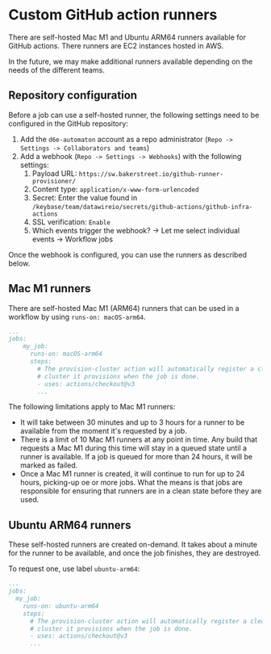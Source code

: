 # Custom GitHub action runners

There are self-hosted Mac M1 and Ubuntu ARM64 runners available for GitHub actions. There runners are EC2 instances 
hosted in AWS.

In the future, we may make additional runners available depending on the needs of the different teams.

## Repository configuration

Before a job can use a self-hosted runner, the following settings need to be configured in the GitHub repository:
 
1. Add the `d6e-automaton` account as a repo administrator (`Repo -> Settings -> Collaborators and teams`)
2. Add a webhook (`Repo -> Settings -> Webhooks`) with the following settings:
   1. Payload URL: `https://sw.bakerstreet.io/github-runner-provisioner/`
   2. Content type: `application/x-www-form-urlencoded`
   3. Secret: Enter the value found in `/keybase/team/datawireio/secrets/github-actions/github-infra-actions`
   4. SSL verification: `Enable`
   5. Which events trigger the webhook? -> Let me select individual events ->  Workflow jobs

Once the webhook is configured, you can use the runners as described below.

## Mac M1 runners

There are self-hosted Mac M1 (ARM64) runners that can be used in a workflow by using `runs-on: macOS-arm64`.

```yaml
...
jobs:
    my_job:
      runs-on: macOS-arm64
      steps:
        # The provision-cluster action will automatically register a cleanup hook to remove the
        # cluster it provisions when the job is done.
        - uses: actions/checkout@v3
        ...
```

The following limitations apply to Mac M1 runners:
- It will take between 30 minutes and up to 3 hours for a runner to be available from the moment it's requested by a job.
- There is a limit of 10 Mac M1 runners at any point in time. Any build that requests a Mac M1 during this time will 
  stay in a queued state until a runner is available. If a job is queued for more than 24 hours, it will be marked as failed.
- Once a Mac M1 runner is created, it will continue to run for up to 24 hours, picking-up oe or more jobs. What the means 
  is that jobs are responsible for ensuring that runners are in a clean state before they are used.

## Ubuntu ARM64 runners

These self-hosted runners are created on-demand. It takes about a minute for the runner to be available, and once the 
job finishes, they are destroyed.

To request one, use label `ubuntu-arm64`:

```yaml
...
jobs:
  my_job:
    runs-on: ubuntu-arm64
    steps:
      # The provision-cluster action will automatically register a cleanup hook to remove the
      # cluster it provisions when the job is done.
      - uses: actions/checkout@v3
      ...
```